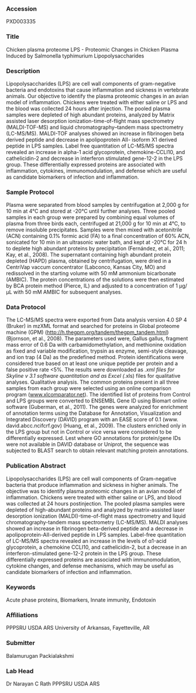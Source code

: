 ### Accession
PXD003335

### Title
Chicken plasma proteome LPS -  Proteomic Changes in Chicken Plasma Induced by Salmonella typhimurium Lipopolysaccharides

### Description
Lipopolysaccharides (LPS) are cell wall components of gram-negative bacteria and endotoxins that cause inflammation and sickness in vertebrate animals. Our objective to identify the plasma proteomic changes in an avian model of inflammation. Chickens were treated with either saline or LPS and the blood was collected 24 hours after injection. The pooled plasma samples were depleted of high abundant proteins, analyzed by Matrix assisted laser desorption ionization-time-of-flight mass spectrometry (MALDI-TOF-MS) and liquid chromatography–tandem mass spectrometry (LC-MS/MS). MALDI-TOF analyses showed an increase in fibrinogen beta derived peptide and decrease in apolipoprotein AII- isoform X1 derived peptide in LPS samples. Label free quantitation of LC-MS/MS spectra revealed an increase in alpha-1 acid glycoprotein, chemokine-CCLI10, and cathelicidin-2 and decrease in interferon stimulated gene-12-2 in the LPS group. These differentially expressed proteins are associated with inflammation, cytokines, immunomodulation, and defense which are useful as candidate biomarkers of infection and inflammation.

### Sample Protocol
Plasma were separated from blood samples by centrifugation at 2,000 g for 10 min at 4°C and stored at -20°C until further analyses. Three pooled samples in each group were prepared by combining equal volumes of plasma from three birds each, centrifuged at 21,000 g for 10 min at 4°C, to remove insoluble precipitates. Samples were then mixed with acetonitrile (ACN) containing 0.1% formic acid (FA) to a final concentration of 60% ACN, sonicated for 10 min in an ultrasonic water bath, and kept at -20°C for 24 h to deplete high abundant proteins by precipitation (Fernández, et al., 2011; Kay, et al., 2008). The supernatant containing high abundant protein depleted (HAPD) plasma, obtained by centrifugation, were dried in a CentriVap vaccum concentrator (Labconco, Kansas City, MO) and redissolved in the starting volume with 50 mM ammonium bicarbonate (AMBIC). The protein concentrations of the solutions were then estimated by BCA protein method (Pierce, IL) and adjusted to a concentration of 1 µg/µL with 50 mM AMBIC for subsequent analyses.

### Data Protocol
The LC-MS/MS spectra were exported from Data analysis version 4.0 SP 4 (Bruker) in mzXML format and searched for proteins in Global proteome machine (GPM) (http://h.thegpm.org/tandem/thegpm_tandem.html) (Bjornson, et al., 2008). The parameters used were, Gallus gallus, fragment mass error of 0.6 Da with carbamidomethylation, and methionine oxidation as fixed and variable modification, trypsin as enzyme, semi-style cleavage, and ion trap (4 Da) as the predefined method.  Protein identifications were considered true based on at least one unique peptide per protein and a false positive rate <5%. The results were downloaded as *.xml files for Skyline v 3.1 software quantitation and as Excel (*.xls) files for qualitative analyses. Qualitative analysis. The common proteins present in all three samples from each group were selected using an online comparison program (www.xlcomparator.net). The identified list of proteins from Control and LPS groups were converted to ENSEMBL Gene ID using Biomart online software (Guberman, et al., 2011).  The genes were analyzed for enrichment of annotation terms using  the Database for Annotation, Visualization and Integrated Discovery (DAVID) program with an EASE score of 0.1 (www. david.abcc.ncifcrf.gov) (Huang, et al., 2009). The clusters enriched only in the LPS group but not in Control or vice versa were considered to be differentially expressed. Lest where GO annotations for protein/gene IDs were not available in DAVID database or Uniprot, the sequence was subjected to BLAST search to obtain relevant matching protein annotations.

### Publication Abstract
Lipopolysaccharides (LPS) are cell wall components of Gram-negative bacteria that produce inflammation and sickness in higher animals. The objective was to identify plasma proteomic changes in an avian model of inflammation. Chickens were treated with either saline or LPS, and blood was collected at 24 hours postinjection. The pooled plasma samples were depleted of high-abundant proteins and analyzed by matrix-assisted laser desorption ionization (MALDI)-time-of-flight mass spectrometry and liquid chromatography-tandem mass spectrometry (LC-MS/MS). MALDI analyses showed an increase in fibrinogen beta-derived peptide and a decrease in apolipoprotein-AII-derived peptide in LPS samples. Label-free quantitation of LC-MS/MS spectra revealed an increase in the levels of &#x3b1;1-acid glycoprotein, a chemokine CCLI10, and cathelicidin-2, but a decrease in an interferon-stimulated gene-12-2 protein in the LPS group. These differentially expressed proteins are associated with immunomodulation, cytokine changes, and defense mechanisms, which may be useful as candidate biomarkers of infection and inflammation.

### Keywords
Acute phase proteins, Biomarkers, Innate immunity, Endotoxin

### Affiliations
PPPSRU USDA ARS
University of Arkansas, Fayetteville, AR

### Submitter
Balamurugan Packialakshmi

### Lab Head
Dr Narayan C Rath
PPPSRU USDA ARS



